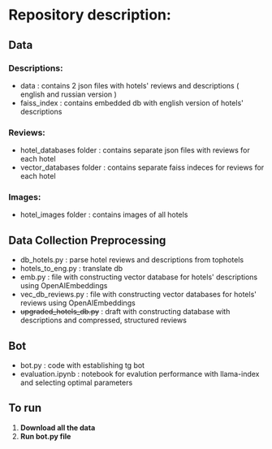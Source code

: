 # Repository description:

## **Data**

### Descriptions:
* data : contains 2 json files with hotels' reviews and descriptions ( english and russian version )
* faiss_index : contains embedded db with english version of hotels' descriptions
### Reviews:
* hotel_databases folder : contains separate json files with reviews for each hotel
* vector_databases folder : contains separate faiss indeces for reviews for each hotel 
### Images:
* hotel_images folder : contains images of all hotels
  
## **Data Collection Preprocessing**
* db_hotels.py : parse hotel reviews and descriptions from tophotels
* hotels_to_eng.py : translate db
* emb.py : file with constructing vector database for hotels' descriptions using OpenAIEmbeddings
* vec_db_reviews.py : file with constructing vector databases for hotels' reviews using OpenAIEmbeddings
* ~~upgraded_hotels_db.py~~ : draft with constructing database with descriptions and compressed, structured reviews

## **Bot**
* bot.py : code with establishing tg bot
* evaluation.ipynb : notebook for evalution performance with llama-index and selecting optimal parameters

## **To run**
   1. **Download all the data**
   2. **Run bot.py file**

